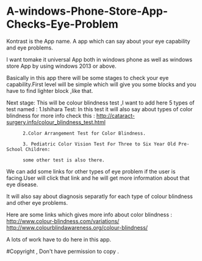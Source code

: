 A-windows-Phone-Store-App-Checks-Eye-Problem
============================================
Kontrast is the App name.
A app which can say about your eye capability and eye problems.

I want tomake it universal App both in windows phone as well as windows store App by using windows 2013 or above.

Basically in this app there will be some stages to check your eye capability.First level will be simple which will give you some 
blocks  and you have to find lighter block ,like that.

Next stage: This will be colour blindness test ,I want to add here 5 types of test named :
          1.Ishihara Test:
                          In this test it will also say about types of color blindness for more info check this :
                          http://cataract-surgery.info/colour_blindness_test.html
                          
          2.Color Arrangement Test for Color Blindness.
          
          3. Pediatric Color Vision Test For Three to Six Year Old Pre-School Children:
          
          some other test is also there. 
        
 We can add some links for other types of eye problem if the user is facing.User will click that link and he will get  more information
 about that eye disease.
 
It will also say about diagnosis separatly for each type of colour blindness and other eye problems.

Here are some links which gives more info about color blindness :
http://www.colour-blindness.com/variations/
http://www.colourblindawareness.org/colour-blindness/


A lots of work have to do here in this app.

#Copyright , Don't have permission to copy .

